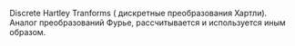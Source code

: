Discrete Hartley Tranforms ( дискретные преобразования Хартли). Аналог преобразований Фурье, рассчитывается и используется иным образом.